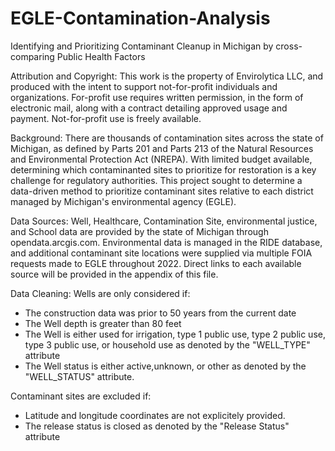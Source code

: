 # EGLE-Contamination-Analysis
Identifying and Prioritizing Contaminant Cleanup in Michigan by cross-comparing Public Health Factors

Attribution and Copyright: This work is the property of Envirolytica LLC, and produced with the intent to support not-for-profit individuals and organizations. For-profit use requires written permission, in the form of electronic mail, along with a contract detailing approved usage and payment. Not-for-profit use is freely available. 

Background: 
There are thousands of contamination sites across the state of Michigan, as defined by Parts 201 and Parts 213 of the Natural Resources and Environmental Protection Act (NREPA). With limited budget available, determining which contaminanted sites to prioritize for restoration  is a key challenge for regulatory authorities. This project sought to determine a data-driven method to prioritize contaminant sites relative to each district managed by Michigan's environmental agency (EGLE).

Data Sources: 
Well, Healthcare, Contamination Site, environmental justice, and School data are provided by the state of Michigan through opendata.arcgis.com. Environmental data is managed in the RIDE database, and additional contaminant site locations were supplied via multiple FOIA requests made to EGLE throughout 2022. Direct links to each available source will be provided in the appendix of this file. 

Data Cleaning: 
Wells are only considered if: 
* The construction data was prior to 50 years from the current date
* The Well depth is greater than 80 feet
* The Well is either used for irrigation, type 1 public use, type 2 public use, type 3 public use, or household use as denoted by the "WELL_TYPE" attribute
* The Well status is either active,unknown, or other as denoted by the "WELL_STATUS" attribute.

Contaminant sites are excluded if: 
* Latitude and longitude coordinates are not explicitely provided.
* The release status is closed as denoted by the "Release Status" attribute
